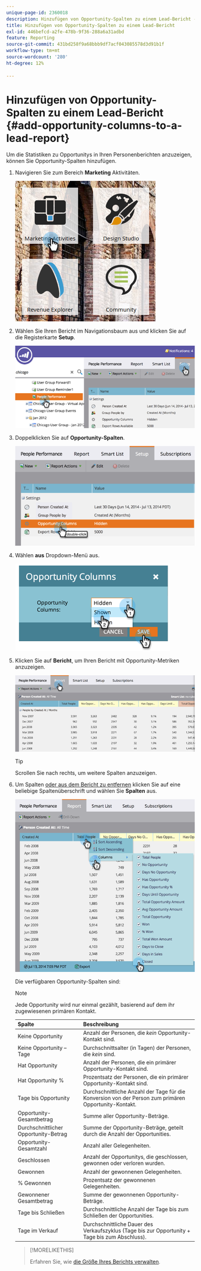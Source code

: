 ```yaml
---
unique-page-id: 2360018
description: Hinzufügen von Opportunity-Spalten zu einem Lead-Bericht - Marketo-Dokumente - Produktdokumentation
title: Hinzufügen von Opportunity-Spalten zu einem Lead-Bericht
exl-id: 446befcd-a2fe-478b-9f36-288a6a31adbd
feature: Reporting
source-git-commit: 431bd258f9a68bbb9df7acf043085578d3d91b1f
workflow-type: tm+mt
source-wordcount: '280'
ht-degree: 12%

---
```


# Hinzufügen von Opportunity-Spalten zu einem Lead-Bericht {#add-opportunity-columns-to-a-lead-report}

Um die Statistiken zu Opportunitys in Ihren Personenberichten anzuzeigen, können Sie Opportunity-Spalten hinzufügen.

1. Navigieren Sie zum Bereich **Marketing** Aktivitäten.

   ![](assets/ma.png)

1. Wählen Sie Ihren Bericht im Navigationsbaum aus und klicken Sie auf die Registerkarte **Setup**.

   ![](assets/two.png)

1. Doppelklicken Sie auf **Opportunity-Spalten**.

   ![](assets/three.png)

1. Wählen **aus** Dropdown-Menü aus.

   ![](assets/image2014-9-16-12-3a50-3a33.png)

1. Klicken Sie auf **Bericht**, um Ihren Bericht mit Opportunity-Metriken anzuzeigen.

   ![](assets/five.png)

   >[!TIP]
   >
   >Scrollen Sie nach rechts, um weitere Spalten anzuzeigen.

1. Um Spalten [ oder aus dem Bericht zu entfernen](/help/marketo/product-docs/reporting/basic-reporting/editing-reports/select-report-columns.md) klicken Sie auf eine beliebige Spaltenüberschrift und wählen Sie **Spalten** aus.

   ![](assets/six.png)

   Die verfügbaren Opportunity-Spalten sind:

   >[!NOTE]
   >
   >Jede Opportunity wird nur einmal gezählt, basierend auf dem ihr zugewiesenen primären Kontakt.

   | Spalte | Beschreibung |
   |---|---|
   | Keine Opportunity | Anzahl der Personen, die *kein* Opportunity-Kontakt sind. |
   | Keine Opportunity – Tage | Durchschnittsalter (in Tagen) der Personen, die *kein* sind. |
   | Hat Opportunity | Anzahl der Personen, die ein primärer Opportunity-Kontakt sind. |
   | Hat Opportunity % | Prozentsatz der Personen, die ein primärer Opportunity-Kontakt sind. |
   | Tage bis Opportunity | Durchschnittliche Anzahl der Tage für die Konversion von der Person zum primären Opportunity-Kontakt. |
   | Opportunity-Gesamtbetrag | Summe aller Opportunity-Beträge. |
   | Durchschnittlicher Opportunity-Betrag | Summe der Opportunity-Beträge, geteilt durch die Anzahl der Opportunities. |
   | Opportunity-Gesamtzahl | Anzahl aller Gelegenheiten. |
   | Geschlossen | Anzahl der Opportunitys, die geschlossen, gewonnen oder verloren wurden. |
   | Gewonnen | Anzahl der gewonnenen Gelegenheiten. |
   | % Gewonnen | Prozentsatz der gewonnenen Gelegenheiten. |
   | Gewonnener Gesamtbetrag | Summe der gewonnenen Opportunity-Beträge. |
   | Tage bis Schließen | Durchschnittliche Anzahl der Tage bis zum Schließen der Opportunities. |
   | Tage im Verkauf | Durchschnittliche Dauer des Verkaufszyklus (Tage bis zur Opportunity + Tage bis zum Abschluss). |

   >[!MORELIKETHIS]
   >
   >Erfahren Sie, wie [die Größe Ihres Berichts verwalten](/help/marketo/product-docs/reporting/basic-reporting/editing-reports/configure-report-size.md).
